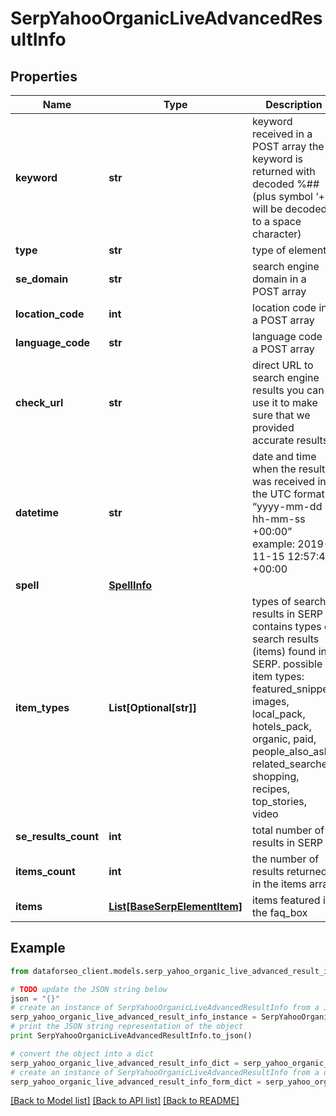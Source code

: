 # SerpYahooOrganicLiveAdvancedResultInfo


## Properties

Name | Type | Description | Notes
------------ | ------------- | ------------- | -------------
**keyword** | **str** | keyword received in a POST array the keyword is returned with decoded %## (plus symbol ‘+’ will be decoded to a space character) | [optional] 
**type** | **str** | type of element | [optional] 
**se_domain** | **str** | search engine domain in a POST array | [optional] 
**location_code** | **int** | location code in a POST array | [optional] 
**language_code** | **str** | language code in a POST array | [optional] 
**check_url** | **str** | direct URL to search engine results you can use it to make sure that we provided accurate results | [optional] 
**datetime** | **str** | date and time when the result was received in the UTC format: “yyyy-mm-dd hh-mm-ss +00:00” example: 2019-11-15 12:57:46 +00:00 | [optional] 
**spell** | [**SpellInfo**](SpellInfo.md) |  | [optional] 
**item_types** | **List[Optional[str]]** | types of search results in SERP contains types of search results (items) found in SERP. possible item types: featured_snippet, images, local_pack, hotels_pack, organic, paid, people_also_ask, related_searches, shopping, recipes, top_stories, video | [optional] 
**se_results_count** | **int** | total number of results in SERP | [optional] 
**items_count** | **int** | the number of results returned in the items array | [optional] 
**items** | [**List[BaseSerpElementItem]**](BaseSerpElementItem.md) | items featured in the faq_box | [optional] 

## Example

```python
from dataforseo_client.models.serp_yahoo_organic_live_advanced_result_info import SerpYahooOrganicLiveAdvancedResultInfo

# TODO update the JSON string below
json = "{}"
# create an instance of SerpYahooOrganicLiveAdvancedResultInfo from a JSON string
serp_yahoo_organic_live_advanced_result_info_instance = SerpYahooOrganicLiveAdvancedResultInfo.from_json(json)
# print the JSON string representation of the object
print SerpYahooOrganicLiveAdvancedResultInfo.to_json()

# convert the object into a dict
serp_yahoo_organic_live_advanced_result_info_dict = serp_yahoo_organic_live_advanced_result_info_instance.to_dict()
# create an instance of SerpYahooOrganicLiveAdvancedResultInfo from a dict
serp_yahoo_organic_live_advanced_result_info_form_dict = serp_yahoo_organic_live_advanced_result_info.from_dict(serp_yahoo_organic_live_advanced_result_info_dict)
```
[[Back to Model list]](../README.md#documentation-for-models) [[Back to API list]](../README.md#documentation-for-api-endpoints) [[Back to README]](../README.md)


